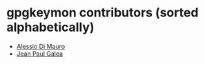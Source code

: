 # gpgkeymon contributors (sorted alphabetically)

* [Alessio Di Mauro](https://github.com/a-dma)
* [Jean Paul Galea](https://github.com/jeanpaulgalea)

